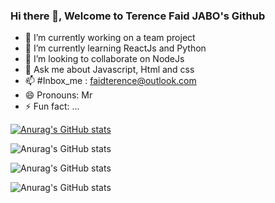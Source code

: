 ### Hi there 👋, Welcome to Terence Faid JABO's Github
- 🔭 I’m currently working on a team project 
- 🌱 I’m currently learning ReactJs and Python
- 👯 I’m looking to collaborate on NodeJs 
- 💬 Ask me about Javascript, Html and css
- 📫 #Inbox_me : faidterence@outlook.com
- 😄 Pronouns: Mr
- ⚡ Fun fact: ...


[![Anurag's GitHub stats](https://github-readme-stats.vercel.app/api?username=faid-terence)](https://github.com/anuraghazra/github-readme-stats)

![Anurag's GitHub stats](https://github-readme-stats.vercel.app/api?username=faid-terence&count_private=true)

![Anurag's GitHub stats](https://github-readme-stats.vercel.app/api?username=faid-terence&show_icons=true)

![Anurag's GitHub stats](https://github-readme-stats.vercel.app/api?username=faid-terence&show_icons=true&theme=dracula)
